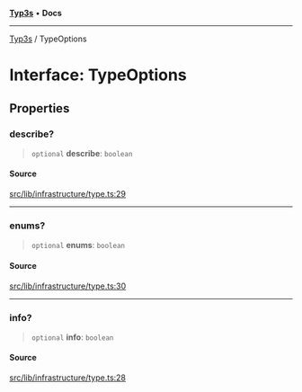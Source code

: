 [**Typ3s**](../README.md) • **Docs**

***

[Typ3s](../README.md) / TypeOptions

# Interface: TypeOptions

## Properties

### describe?

> `optional` **describe**: `boolean`

#### Source

[src/lib/infrastructure/type.ts:29](https://github.com/data7expressions/typ3s/blob/109a62f/src/lib/infrastructure/type.ts#L29)

***

### enums?

> `optional` **enums**: `boolean`

#### Source

[src/lib/infrastructure/type.ts:30](https://github.com/data7expressions/typ3s/blob/109a62f/src/lib/infrastructure/type.ts#L30)

***

### info?

> `optional` **info**: `boolean`

#### Source

[src/lib/infrastructure/type.ts:28](https://github.com/data7expressions/typ3s/blob/109a62f/src/lib/infrastructure/type.ts#L28)
